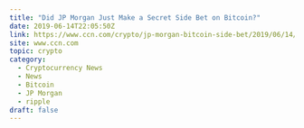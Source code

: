 ```yaml
---
title: "Did JP Morgan Just Make a Secret Side Bet on Bitcoin?"
date: 2019-06-14T22:05:50Z
link: https://www.ccn.com/crypto/jp-morgan-bitcoin-side-bet/2019/06/14/?utm_medium=RSS&utm_source=hune
site: www.ccn.com
topic: crypto
category:
  - Cryptocurrency News
  - News
  - Bitcoin
  - JP Morgan
  - ripple
draft: false
---
```

